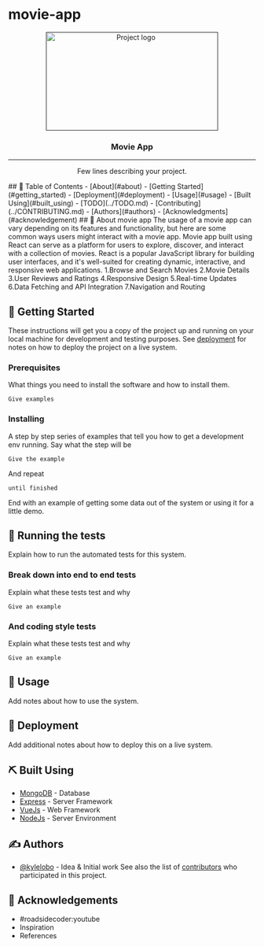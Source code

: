 # movie-app


<p align="center">
  <a href="" rel="noopener">
 <img width="350px" height=200px src="https://encrypted-tbn0.gstatic.com/images?q=tbn:ANd9GcTKUkqSEa133tA02YqHLMY_qd0S5Q2yUFY2Bw&usqp=CAU" alt="Project logo"></a>
</p>
<h3 align="center">Movie App</h3>

---
<p align="center"> Few lines describing your project.
    <br> 
</p>
## 📝 Table of Contents
- [About](#about)
- [Getting Started](#getting_started)
- [Deployment](#deployment)
- [Usage](#usage)
- [Built Using](#built_using)
- [TODO](../TODO.md)
- [Contributing](../CONTRIBUTING.md)
- [Authors](#authors)
- [Acknowledgments](#acknowledgement)
## 🧐 About <a name = "about">movie app</a>
The usage of a movie app can vary depending on its features and functionality, but here are some common ways users might interact with a movie app. Movie app built using React can serve as a platform for users to explore, discover, and interact with a collection of movies. React is a popular JavaScript library for building user interfaces, and it's well-suited for creating dynamic, interactive, and responsive web applications. 
1.Browse and Search Movies 
2.Movie Details
3.User Reviews and Ratings
4.Responsive Design
5.Real-time Updates
6.Data Fetching and API Integration
7.Navigation and Routing


## 🏁 Getting Started <a name = "getting_started"></a>
These instructions will get you a copy of the project up and running on your local machine for development and testing purposes. See [deployment](#deployment) for notes on how to deploy the project on a live system.
### Prerequisites
What things you need to install the software and how to install them.
```
Give examples
```
### Installing
A step by step series of examples that tell you how to get a development env running.
Say what the step will be
```
Give the example
```
And repeat
```
until finished
```
End with an example of getting some data out of the system or using it for a little demo.
## 🔧 Running the tests <a name = "tests"></a>
Explain how to run the automated tests for this system.
### Break down into end to end tests
Explain what these tests test and why
```
Give an example
```
### And coding style tests
Explain what these tests test and why
```
Give an example
```
## 🎈 Usage <a name="usage"></a>
Add notes about how to use the system.
## 🚀 Deployment <a name = "deployment"></a>
Add additional notes about how to deploy this on a live system.
## ⛏️ Built Using <a name = "built_using"></a>
- [MongoDB](https://www.mongodb.com/) - Database
- [Express](https://expressjs.com/) - Server Framework
- [VueJs](https://vuejs.org/) - Web Framework
- [NodeJs](https://nodejs.org/en/) - Server Environment
## ✍️ Authors <a name = "authors"></a>
- [@kylelobo](https://github.com/kylelobo) - Idea & Initial work
See also the list of [contributors](https://github.com/kylelobo/The-Documentation-Compendium/contributors) who participated in this project.
## 🎉 Acknowledgements <a name = "acknowledgement"></a>
- #roadsidecoder:youtube
- Inspiration
- References
